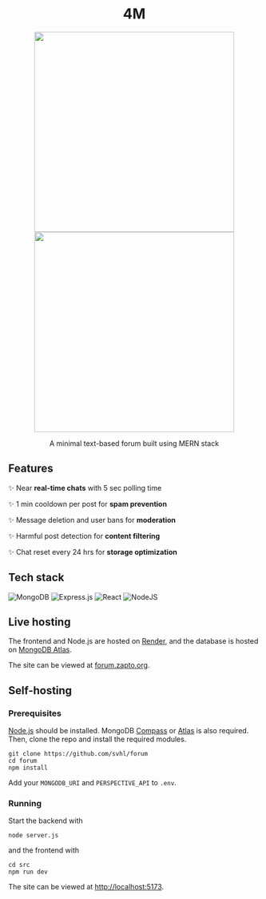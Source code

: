 <h1 align="center">4M</h1>

<p align="center">
  <img src="https://github.com/user-attachments/assets/2ec97d7a-63ed-4516-a628-5787c31d37b2" width="400">
  <img src="https://github.com/user-attachments/assets/8646cd6e-9eb2-4205-8f9b-304fb37a0640" width="400">
</p>

<p align="center">A minimal text-based forum built using MERN stack</p>

## Features

✨ Near **real-time chats** with 5 sec polling time

✨ 1 min cooldown per post for **spam prevention**

✨ Message deletion and user bans for **moderation**

✨ Harmful post detection for **content filtering**

✨ Chat reset every 24 hrs for **storage optimization**

## Tech stack

![MongoDB](https://img.shields.io/badge/MongoDB-%234ea94b.svg?style=for-the-badge&logo=mongodb&logoColor=white) ![Express.js](https://img.shields.io/badge/express.js-%23404d59.svg?style=for-the-badge&logo=express&logoColor=%ffffff) ![React](https://img.shields.io/badge/react-%2320232a.svg?style=for-the-badge&logo=react&logoColor=%2361DAFB) ![NodeJS](https://img.shields.io/badge/node.js-6DA55F?style=for-the-badge&logo=node.js&logoColor=white)

## Live hosting

The frontend and Node.js are hosted on [Render](https://render.com/), and the database is hosted on [MongoDB Atlas](https://www.mongodb.com/cloud/atlas/register).

The site can be viewed at [forum.zapto.org](https://forum.zapto.org).

## Self-hosting

### Prerequisites

[Node.js](https://nodejs.org/en/download) should be installed. MongoDB [Compass](https://www.mongodb.com/try/download/compass) or [Atlas](https://www.mongodb.com/cloud/atlas/register) is also required. Then, clone the repo and install the required modules.

```
git clone https://github.com/svhl/forum
cd forum
npm install
```

Add your `MONGODB_URI` and `PERSPECTIVE_API` to `.env`.

### Running

Start the backend with

```
node server.js
```

and the frontend with

```
cd src
npm run dev
```

The site can be viewed at [http://localhost:5173](http://localhost:5173).
